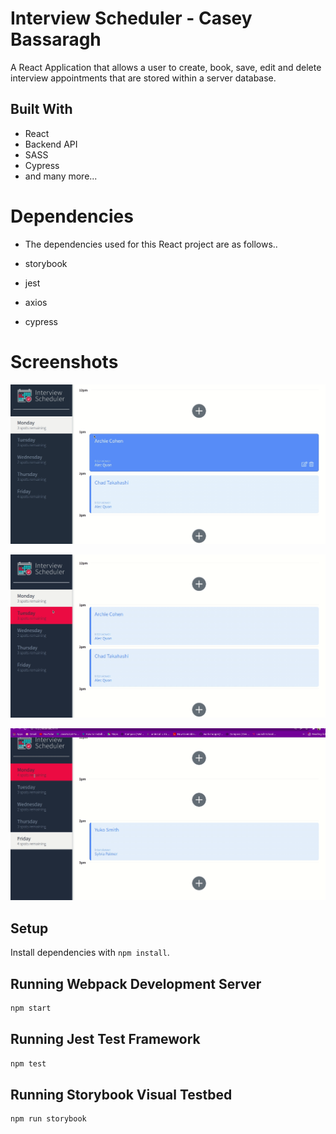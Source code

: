 # Interview Scheduler - Casey Bassaragh

A React Application that allows a user to create, book, save, edit and delete interview appointments that are stored within a server database. 



## Built With

- React 
- Backend API
- SASS
- Cypress
- and many more...

# Dependencies

- The dependencies used for this React project are as follows..

- storybook
- jest
- axios
- cypress


# Screenshots

![](https://github.com/RajMazing/Interview-Scheduler/blob/master/docs/InterviewVid.gif)

![](https://github.com/RajMazing/Interview-Scheduler/blob/master/docs/Interviewer.gif)

![](https://github.com/RajMazing/Interview-Scheduler/blob/master/docs/InterviewerVid4.gif)



## Setup

Install dependencies with `npm install`.

## Running Webpack Development Server

```sh
npm start
```

## Running Jest Test Framework

```sh
npm test
```

## Running Storybook Visual Testbed

```sh
npm run storybook
```
